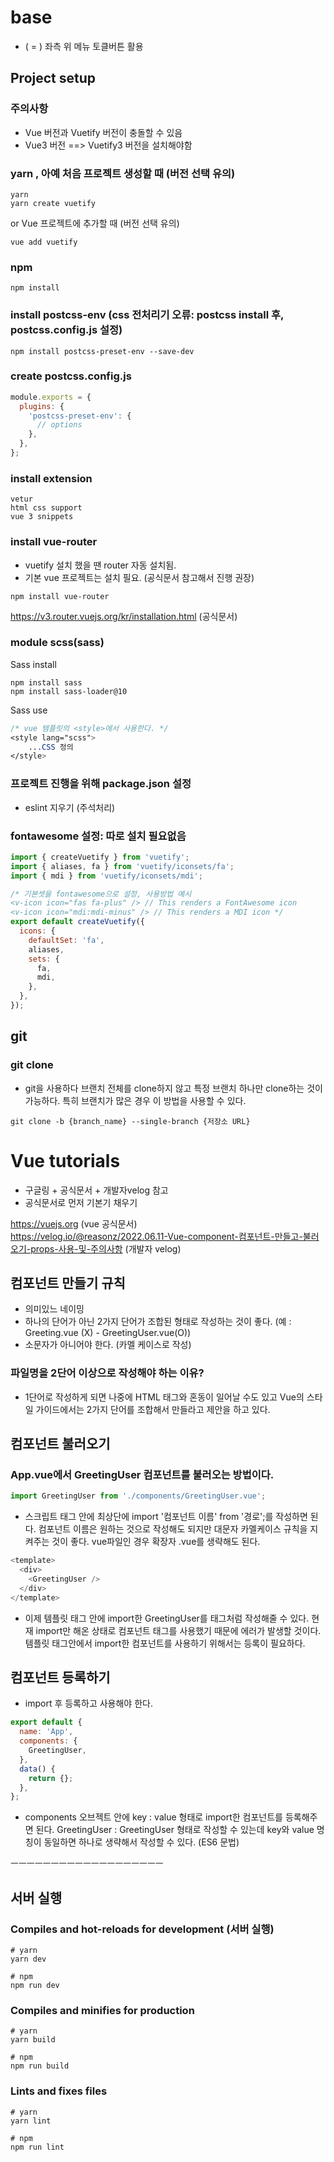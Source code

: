 # base
- ( = ) 좌측 위 메뉴 토클버튼 활용

## Project setup

### 주의사항

- Vue 버전과 Vuetify 버전이 충돌할 수 있음
- Vue3 버전 ==> Vuetify3 버전을 설치해야함 

### yarn , 아예 처음 프로젝트 생성할 때 (버전 선택 유의)
```
yarn
yarn create vuetify
```
or Vue 프로젝트에 추가할 때 (버전 선택 유의)
```
vue add vuetify
```

### npm
```
npm install
```

### install postcss-env (css 전처리기 오류: postcss install 후, postcss.config.js 설정)
```
npm install postcss-preset-env --save-dev
```

### create postcss.config.js
```javascript
module.exports = {
  plugins: {
    'postcss-preset-env': {
      // options
    },
  },
};

```

### install extension
```
vetur
html css support
vue 3 snippets
```

### install vue-router
- vuetify 설치 했을 땐 router 자동 설치됨.
- 기본 vue 프로젝트는 설치 필요. (공식문서 참고해서 진행 권장)
```
npm install vue-router
```
https://v3.router.vuejs.org/kr/installation.html (공식문서)

### module scss(sass)

Sass install
```
npm install sass
npm install sass-loader@10
```

Sass use
```scss
/* vue 템플릿의 <style>에서 사용한다. */
<style lang="scss">
	...CSS 정의
</style>
```

### 프로젝트 진행을 위해 package.json 설정

- eslint 지우기 (주석처리)

### fontawesome 설정: 따로 설치 필요없음
```javascript
import { createVuetify } from 'vuetify';
import { aliases, fa } from 'vuetify/iconsets/fa';
import { mdi } from 'vuetify/iconsets/mdi';

/* 기본셋을 fontawesome으로 설정, 사용방법 예시
<v-icon icon="fas fa-plus" /> // This renders a FontAwesome icon
<v-icon icon="mdi:mdi-minus" /> // This renders a MDI icon */
export default createVuetify({
  icons: {
    defaultSet: 'fa',
    aliases,
    sets: {
      fa,
      mdi,
    },
  },
});
```

## git

### git clone
- git을 사용하다 브랜치 전체를 clone하지 않고 특정 브랜치 하나만 clone하는 것이 가능하다. 특히 브랜치가 많은 경우 이 방법을 사용할 수 있다.
```
git clone -b {branch_name} --single-branch {저장소 URL}
```

# Vue tutorials
- 구글링 + 공식문서 + 개발자velog 참고
- 공식문서로 먼저 기본기 채우기

https://vuejs.org (vue 공식문서) <br>
https://velog.io/@reasonz/2022.06.11-Vue-component-컴포넌트-만들고-불러오기-props-사용-및-주의사항 (개발자 velog)

## 컴포넌트 만들기 규칙
- 의미있느 네이밍
- 하나의 단어가 아닌 2가지 단어가 조합된 형태로 작성하는 것이 좋다.
  (예 : Greeting.vue (X) - GreetingUser.vue(O))
- 소문자가 아니어야 한다. (카멜 케이스로 작성)

### 파일명을 2단어 이상으로 작성해야 하는 이유?
- 1단어로 작성하게 되면 나중에 HTML 태그와 혼동이 일어날 수도 있고 Vue의 스타일 가이드에서는 2가지 단어를 조합해서 만들라고 제안을 하고 있다.

## 컴포넌트 불러오기

### App.vue에서 GreetingUser 컴포넌트를 불러오는 방법이다.
```vue.js
import GreetingUser from './components/GreetingUser.vue';
```
- 스크립트 태그 안에 최상단에 import '컴포넌트 이름' from '경로';를 작성하면 된다.
컴포넌트 이름은 원하는 것으로 작성해도 되지만 대문자 카멜케이스 규칙을 지켜주는 것이 좋다.
vue파일인 경우 확장자 .vue를 생략해도 된다.
```vue.js
<template>
  <div>
    <GreetingUser />
  </div>
</template>
```
- 이제 템플릿 태그 안에 import한 GreetingUser를 태그처럼 작성해줄 수 있다. 현재 import만 해온 상태로 컴포넌트 태그를 사용했기 때문에 에러가 발생할 것이다. 템플릿 태그안에서 import한 컴포넌트를 사용하기 위해서는 등록이 필요하다.

## 컴포넌트 등록하기
- import 후 등록하고 사용해야 한다.
```vue.js
export default {
  name: 'App',
  components: {
    GreetingUser,
  },
  data() {
    return {};
  },
};
```
- components 오브젝트 안에 key : value 형태로 import한 컴포넌트를 등록해주면 된다.
GreetingUser : GreetingUser 형태로 작성할 수 있는데 key와 value 명칭이 동일하면 하나로 생략해서 작성할 수 있다. (ES6 문법)


ㅡㅡㅡㅡㅡㅡㅡㅡㅡㅡㅡㅡㅡㅡㅡㅡㅡㅡㅡ
## 서버 실행

### Compiles and hot-reloads for development (서버 실행)

```
# yarn
yarn dev

# npm
npm run dev

```

### Compiles and minifies for production

```
# yarn
yarn build

# npm
npm run build

```

### Lints and fixes files

```
# yarn
yarn lint

# npm
npm run lint

```


